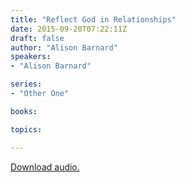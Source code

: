 ```yaml
---
title: "Reflect God in Relationships"
date: 2015-09-20T07:22:11Z
draft: false
author: "Alison Barnard"
speakers:
- "Alison Barnard"

series:
- "Other One"

books:

topics:

---
```

[Download audio.](https://s3-eu-west-1.amazonaws.com/renownchurch/sermons/2015/09/2015-09-20_ReflectGodInRelationship.mp3)